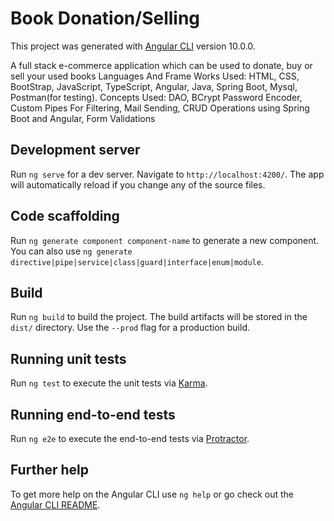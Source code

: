 # Book Donation/Selling

This project was generated with [Angular CLI](https://github.com/angular/angular-cli) version 10.0.0.

A full stack e-commerce application which can be used to donate, buy or sell your used books
Languages And Frame Works Used: HTML, CSS, BootStrap, JavaScript, TypeScript, Angular, Java, Spring Boot, Mysql, Postman(for testing).
Concepts Used: DAO, BCrypt Password Encoder, Custom Pipes For Filtering, Mail Sending, CRUD Operations using Spring Boot and Angular, Form Validations












## Development server

Run `ng serve` for a dev server. Navigate to `http://localhost:4200/`. The app will automatically reload if you change any of the source files.

## Code scaffolding

Run `ng generate component component-name` to generate a new component. You can also use `ng generate directive|pipe|service|class|guard|interface|enum|module`.

## Build

Run `ng build` to build the project. The build artifacts will be stored in the `dist/` directory. Use the `--prod` flag for a production build.

## Running unit tests

Run `ng test` to execute the unit tests via [Karma](https://karma-runner.github.io).

## Running end-to-end tests

Run `ng e2e` to execute the end-to-end tests via [Protractor](http://www.protractortest.org/).

## Further help

To get more help on the Angular CLI use `ng help` or go check out the [Angular CLI README](https://github.com/angular/angular-cli/blob/master/README.md).
